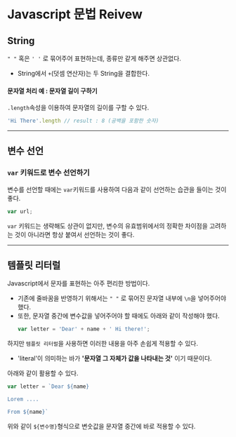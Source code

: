 # Javascript 문법 Reivew

## String

`" "` 혹은 `' '` 로 묶어주어 표현하는데, 종류만 같게 해주면 상관없다.
- String에서 `+`(덧셈 연산자)는 두 String을 결합한다.

#### 문자열 처리 예 : 문자열 길이 구하기

`.length`속성을 이용하여 문자열의 길이를 구할 수 있다.

```javascript
'Hi There'.length // result : 8 (공백을 포함한 숫자)
```

---

## 변수 선언

### `var` 키워드로 변수 선언하기

변수를 선언할 때에는 `var`키워드를 사용하여 다음과 같이 선언하는 습관을 들이는 것이 좋다.

```javascript
var url;
```

`var` 키워드는 생략해도 상관이 없지만, 변수의 유효범위에서의 정확한 차이점을 고려하는 것이 아니라면 항상 붙여서 선언하는 것이 좋다.

---

## **템플릿 리터럴**

Javascript에서 문자를 표현하는 아주 편리한 방법이다.

- 기존에 줄바꿈을 반영하기 위해서는 `" "` 로 묶어진 문자열 내부에 `\n`을 넣어주어야 했다.
- 또한, 문자열 중간에 변수값을 넣어주어야 할 때에도 아래와 같이 작성해야 했다.
    ```javascript
    var letter = 'Dear' + name + ' Hi there!';
    ```

하지만 `템플릿 리터럴`을 사용하면 이러한 내용을 아주 손쉽게 적용할 수 있다.
- 'literal'이 의미하는 바가 **'문자열 그 자체가 값을 나타내는 것'** 이기 때문이다.

아래와 같이 활용할 수 있다.

```javascript
var letter = `Dear ${name}

Lorem ....

From ${name}`
```

위와 같이 `${변수명}`형식으로 변숫값을 문자열 중간에 바로 적용할 수 있다.